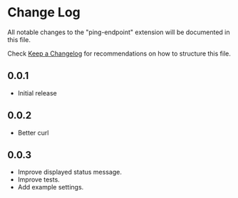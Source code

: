 # Change Log
All notable changes to the "ping-endpoint" extension will be documented in this file.

Check [Keep a Changelog](http://keepachangelog.com/) for recommendations on how to structure this file.

## 0.0.1
- Initial release

## 0.0.2
- Better curl

## 0.0.3
- Improve displayed status message.
- Improve tests.
- Add example settings.
